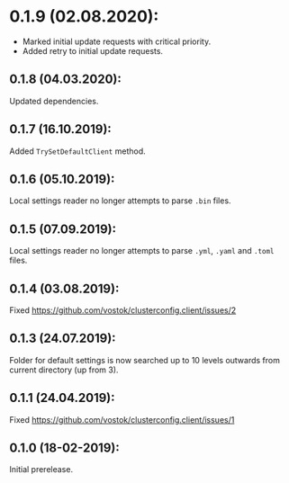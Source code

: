 # 0.1.9 (02.08.2020):

- Marked initial update requests with critical priority.
- Added retry to initial update requests.

## 0.1.8 (04.03.2020):

Updated dependencies.

## 0.1.7 (16.10.2019):

Added `TrySetDefaultClient` method.

## 0.1.6 (05.10.2019):

Local settings reader no longer attempts to parse `.bin` files.

## 0.1.5 (07.09.2019):

Local settings reader no longer attempts to parse `.yml`, `.yaml` and `.toml` files.

## 0.1.4 (03.08.2019):

Fixed https://github.com/vostok/clusterconfig.client/issues/2

## 0.1.3 (24.07.2019):

Folder for default settings is now searched up to 10 levels outwards from current directory (up from 3).

## 0.1.1 (24.04.2019):

Fixed https://github.com/vostok/clusterconfig.client/issues/1

## 0.1.0 (18-02-2019): 

Initial prerelease.